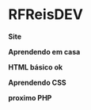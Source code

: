 # RFReisDEV
<b> Site </b>

<b> Aprendendo em casa </b>

<b> HTML básico ok </b>

<b> Aprendendo CSS </b>

<b> proximo PHP </b>


